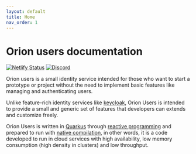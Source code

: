 ```yaml
---
layout: default
title: Home
nav_order: 1
---
```


# Orion users documentation

[![Netlify Status](https://api.netlify.com/api/v1/badges/f305c108-5bfb-4aae-85f3-31d216ce2214/deploy-status)](https://app.netlify.com/sites/users-orion-services/deploys)
[![Discord](https://img.shields.io/discord/713516488601894922?style=flat&label=Discord&color=%23D8FCD3&link=https%3A%2F%2Fdiscord.com%2Finvite%2FXpyGTZPApN)](https://discord.com/invite/XpyGTZPApN)

Orion users is a small identity service intended for those who want to start a
prototype or project without the need to implement basic features like
managing and authenticating users.

Unlike feature-rich identity services like [keycloak](https://www.keycloak.org),
Orion Users is intended to provide a small and generic set of features that
developers can extends and customize freely.

Orion Users is written in [Quarkus](https://quarkus.io) through [reactive
programming](https://quarkus.io/guides/getting-started-reactive) and prepared to
run with [native compilation](https://quarkus.io/guides/building-native-image),
in other words, it is a code developed to run in cloud services with high
availability, low memory consumption (high density in clusters) and low
throughput.
